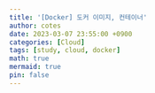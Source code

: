 ```yaml
---
title: '[Docker] 도커 이미지, 컨테이너'
author: cotes
date: 2023-03-07 23:55:00 +0900
categories: [Cloud] 
tags: [study, cloud, docker]
math: true
mermaid: true
pin: false
---
```

